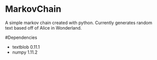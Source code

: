 # MarkovChain
A simple markov chain created with python. Currently generates random text based off of Alice in Wonderland.

#Dependencies
- textblob 0.11.1
- numpy 1.11.2
